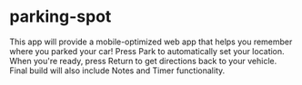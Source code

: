 # parking-spot

This app will provide a mobile-optimized web app that helps you remember where you parked your car! Press Park to automatically set your location. When you're ready, press Return to get directions back to your vehicle. Final build will also include Notes and Timer functionality.
